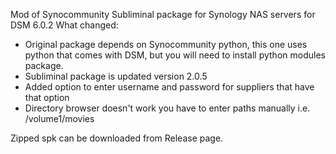 Mod of Synocommunity Subliminal package for Synology NAS servers for DSM 6.0.2 
What changed:
 * Original package depends on Synocommunity python, this one uses python that comes with DSM, but you will need to install python modules package.
 * Subliminal package is updated version 2.0.5
 * Added option to enter username and password for suppliers that have that option
 * Directory browser doesn't work you have to enter paths manually i.e. /volume1/movies
 
Zipped spk can be downloaded from Release page.

